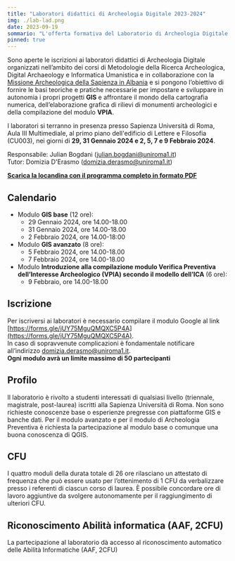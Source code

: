 ```yaml
---
title: "Laboratori didattici di Archeologia Digitale 2023-2024"
img: ./lab-lad.png
date: 2023-09-19
sommario: "L'offerta formativa del Laboratorio di Archeologia Digitale per l'anno accademico 2023-2024. Iscrizione, partecipazione, calendario..."
pinned: true
---
```


Sono aperte le iscrizioni ai laboratori didattici di Archeologia Digitale organizzati nell’ambito dei corsi di Metodologie della Ricerca Archeologica, Digital Archaeology e Informatica Umanistica e in collaborazione con la [Missione Archeologica della Sapienza in Albania](../../ricerca/missione-archeologica-sapienza-a-cuka-e-ajtoit-albania/) e si pongono l’obiettivo di fornire le basi teoriche e pratiche necessarie per impostare e sviluppare in autonomia i propri progetti **GIS** e affrontare il mondo della cartografia numerica, dell’elaborazione grafica di rilievi di monumenti archeologici e della compilazione del modulo **VPIA**.


I laboratori si terranno in presenza presso Sapienza Università di Roma, Aula III Multimediale, al primo piano dell'edificio di Lettere e Filosofia (CU003), nei giorni di **29, 31 Gennaio 2024 e 2, 5, 7 e 9 Febbraio 2024**.

Responsabile: Julian Bogdani ([julian.bogdani@uniroma1.it](mailto:julian.bogdani@uniroma1.it))  
Tutor: Domizia D'Erasmo ([domizia.derasmo@uniroma1.it](mailto:domizia.derasmo@uniroma1.it))

[**Scarica la locandina con il programma completo in formato PDF**](../../didattica/laboratorio-gis-db/lab-gis-2023-2024.pdf)

## Calendario

- Modulo **GIS base** (12 ore):
  - 29 Gennaio 2024, ore 14.00-18.00
  - 31 Gennaio 2024, ore 14.00-18.00
  - 2 Febbraio 2024, ore 14.00-18:00
- Modulo **GIS avanzato** (8 ore):
  - 5 Febbraio 2024, ore 14.00-18.00
  - 7 Febbraio 2024, ore 14.00-18.00
- Modulo **Introduzione alla compilazione modulo Verifica Preventiva dell’Interesse Archeologico (VPIA) secondo il modello dell’ICA** (6 ore): 
  - 9 Febbraio, ore 14.00-18.00

## Iscrizione

Per iscriversi ai laboratori è necessario compilare il modulo Google al link [https://forms.gle/jUY75MguQMQXC5P4A](https://forms.gle/jUY75MguQMQXC5P4A).  
In caso di sopravvenute complicazioni è fondamentale notificare all’indirizzo [domizia.derasmo@uniroma1.it](mailto:domizia.derasmo@uniroma1.it).  
**Ogni modulo avrà un limite massimo di 50 partecipanti**

## Profilo

Il laboratorio è rivolto a studenti interessati di qualsiasi livello (triennale, magistrale, post-laurea) iscritti alla Sapienza Università di Roma.
Non sono richieste conoscenze base o esperienze pregresse con piattaforme GIS e banche dati.
Per il modulo avanzato e per il modulo di Archeologia Preventiva è richiesta la partecipazione al modulo base o comunque una buona conoscenza di QGIS.

## CFU

I quattro moduli della durata totale di 26 ore rilasciano un attestato di frequenza che può essere usato per l’ottenimento di 1 CFU da verbalizzare presso i referenti di ciascun corso di laurea. È possibile concordare ore di lavoro aggiuntive da svolgere autonomamente per il raggiungimento di ulteriori CFU.


## Riconoscimento Abilità informatica (AAF, 2CFU)
La partecipazione al laboratorio dà accesso al riconoscimento automatico delle Abilità Informatiche (AAF, 2CFU)